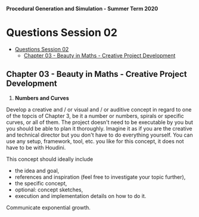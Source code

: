 **Procedural Generation and Simulation - Summer Term 2020**

# Questions Session 02

- [Questions Session 02](#questions-session-02)
  - [Chapter 03 - Beauty in Maths - Creative Project Development](#chapter-03---beauty-in-maths---creative-project-development)

## Chapter 03 - Beauty in Maths - Creative Project Development

1. **Numbers and Curves**

Develop a creative and / or visual and / or auditive concept in regard to one of the topcis of Chapter 3, be it a number or numbers, spirals or specific curves, or all of them. The project doesn't need to be executable by you but you should be able to plan it thoroughly. Imagine it as if you are the creative and technical director but you don't have to do everything yourself. You can use any setup, framework, tool, etc. you like for this concept, it does not have to be with Houdini.

This concept should ideally include

- the idea and goal,
- references and inspiration (feel free to investigate your topic further),
- the specific concept,
- optional: concept sketches,
- execution and implementation details on how to do it.

Communicate exponential growth.
